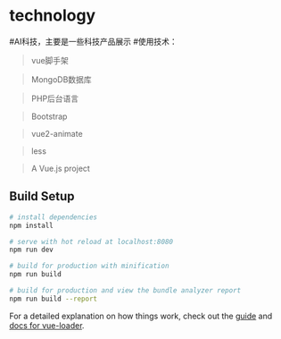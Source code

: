 # technology
#AI科技，主要是一些科技产品展示
#使用技术：
>vue脚手架

>MongoDB数据库

>PHP后台语言

>Bootstrap

>vue2-animate

>less

> A Vue.js project

## Build Setup

``` bash
# install dependencies
npm install

# serve with hot reload at localhost:8080
npm run dev

# build for production with minification
npm run build

# build for production and view the bundle analyzer report
npm run build --report
```

For a detailed explanation on how things work, check out the [guide](http://vuejs-templates.github.io/webpack/) and [docs for vue-loader](http://vuejs.github.io/vue-loader).
